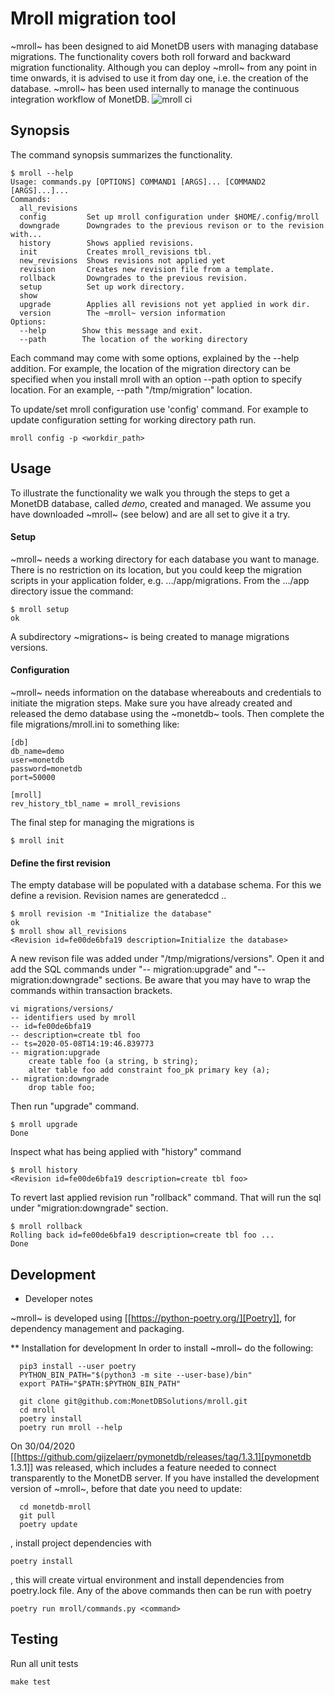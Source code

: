 # Mroll migration tool
~mroll~ has been designed to aid MonetDB users with managing database migrations.
The functionality covers both roll forward and backward migration functionality.
Although you can deploy ~mroll~ from any point in time onwards, it is advised to use it
from day one, i.e. the creation of the database.
~mroll~ has been used internally to manage the continuous integration workflow of MonetDB.
![mroll ci](https://github.com/MonetDBSolutions/mroll/workflows/ci_workflow/badge.svg)

## Synopsis
The command synopsis summarizes the functionality.

```
$ mroll --help
Usage: commands.py [OPTIONS] COMMAND1 [ARGS]... [COMMAND2 [ARGS]...]...
Commands:
  all_revisions
  config         Set up mroll configuration under $HOME/.config/mroll
  downgrade      Downgrades to the previous revison or to the revision with...
  history        Shows applied revisions.
  init           Creates mroll_revisions tbl.
  new_revisions  Shows revisions not applied yet
  revision       Creates new revision file from a template.
  rollback       Downgrades to the previous revision.
  setup          Set up work directory.
  show
  upgrade        Applies all revisions not yet applied in work dir.
  version        The ~mroll~ version information
Options:
  --help        Show this message and exit.
  --path        The location of the working directory
```

Each command may come with some options, explained by the --help addition.
For example, the location of the migration directory can be specified when you install mroll
with an option --path option to specify location. For an example, --path "/tmp/migration" location.

To update/set mroll configuration use 'config' command.
For example to update configuration setting for working directory path run.
```
mroll config -p <workdir_path>
```

## Usage
To illustrate the functionality we walk you through the steps to get a MonetDB database, called
*demo*, created and managed. We assume you have downloaded ~mroll~ (see below) and are all set to give it a try.

#### Setup 
~mroll~ needs a working directory for each database you want to manage. There is no restriction on
its location, but you could keep the migration scripts in your application 
folder, e.g. .../app/migrations. From the .../app directory issue the command:

```
$ mroll setup
ok
```
A subdirectory ~migrations~ is being created to manage migrations versions.

#### Configuration
~mroll~ needs information on the database whereabouts and credentials to initiate the migration steps.
Make sure you have already created and released the demo database using the ~monetdb~ tools.
Then complete the file migrations/mroll.ini to something like:
```
[db]
db_name=demo
user=monetdb
password=monetdb
port=50000

[mroll]
rev_history_tbl_name = mroll_revisions
```
The final step for managing the migrations is
```
$ mroll init
```
#### Define the first revision
The empty database will be populated with a database schema.
For this we define a revision. Revision names are generatedcd ..

```
$ mroll revision -m "Initialize the database"
ok
$ mroll show all_revisions
<Revision id=fe00de6bfa19 description=Initialize the database>
```
A new revison file was added under "/tmp/migrations/versions". 
Open it and add the SQL commands under "-- migration:upgrade" and "-- migration:downgrade" sections. 
Be aware that you may have to wrap the commands within transaction brackets.


```
vi migrations/versions/
-- identifiers used by mroll
-- id=fe00de6bfa19
-- description=create tbl foo
-- ts=2020-05-08T14:19:46.839773
-- migration:upgrade
	create table foo (a string, b string);
	alter table foo add constraint foo_pk primary key (a);
-- migration:downgrade
	drop table foo;
```
Then run "upgrade" command.

```
$ mroll upgrade
Done
```
Inspect what has being applied with "history" command

```
$ mroll history
<Revision id=fe00de6bfa19 description=create tbl foo>
```

To revert last applied revision run "rollback" command. That will run the sql under "migration:downgrade"
section.
```
$ mroll rollback 
Rolling back id=fe00de6bfa19 description=create tbl foo ...
Done
```

## Development
* Developer notes

~mroll~ is developed using [[https://python-poetry.org/][Poetry]], for dependency management and
packaging.

** Installation for development
In order to install ~mroll~ do the following:

```
  pip3 install --user poetry
  PYTHON_BIN_PATH="$(python3 -m site --user-base)/bin"
  export PATH="$PATH:$PYTHON_BIN_PATH"

  git clone git@github.com:MonetDBSolutions/mroll.git
  cd mroll
  poetry install
  poetry run mroll --help
```
On 30/04/2020 [[https://github.com/gijzelaerr/pymonetdb/releases/tag/1.3.1][pymonetdb 1.3.1]] was released, which includes a feature needed to
connect transparently to the MonetDB server. If you have installed the
development version of ~mroll~, before that date you need to update:
```
  cd monetdb-mroll
  git pull
  poetry update
```
, install project dependencies with

```
poetry install
```
, this will create virtual environment and install dependencies from poetry.lock file. Any of the above 
commands then can be run with poetry

```
poetry run mroll/commands.py <command>
```
## Testing
Run all unit tests
```
make test
```
